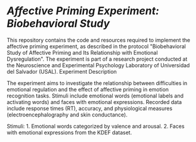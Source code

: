 # ***Affective Priming Experiment: Biobehavioral Study***

This repository contains the code and resources required to implement the affective priming experiment, as described in the protocol "Biobehavioral Study of Affective Priming and Its Relationship with Emotional Dysregulation". The experiment is part of a research project conducted at the Neuroscience and Experimental Psychology Laboratory of Universidad del Salvador (USAL).
Experiment Description

The experiment aims to investigate the relationship between difficulties in emotional regulation and the effect of affective priming in emotion recognition tasks. Stimuli include emotional words (emotional labels and activating words) and faces with emotional expressions. Recorded data include response times (RT), accuracy, and physiological measures (electroencephalography and skin conductance).

Stimuli:
    1. Emotional words categorized by valence and arousal.
    2. Faces with emotional expressions from the KDEF dataset.
